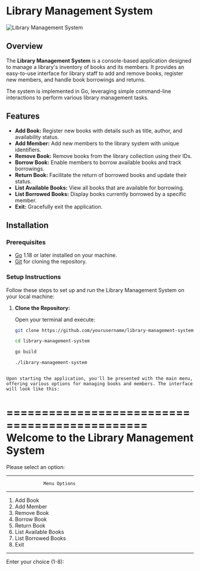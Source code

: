# Library Management System

![Library Management System](#) <!-- Insert a cover image or logo here -->

## Overview

The **Library Management System** is a console-based application designed to manage a library's inventory of books and its members. It provides an easy-to-use interface for library staff to add and remove books, register new members, and handle book borrowings and returns.

The system is implemented in Go, leveraging simple command-line interactions to perform various library management tasks.

## Features

- **Add Book:** Register new books with details such as title, author, and availability status.
- **Add Member:** Add new members to the library system with unique identifiers.
- **Remove Book:** Remove books from the library collection using their IDs.
- **Borrow Book:** Enable members to borrow available books and track borrowings.
- **Return Book:** Facilitate the return of borrowed books and update their status.
- **List Available Books:** View all books that are available for borrowing.
- **List Borrowed Books:** Display books currently borrowed by a specific member.
- **Exit:** Gracefully exit the application.

## Installation

### Prerequisites

- [Go](https://golang.org/doc/install) 1.18 or later installed on your machine.
- [Git](https://git-scm.com/book/en/v2/Getting-Started-Installing-Git) for cloning the repository.

### Setup Instructions

Follow these steps to set up and run the Library Management System on your local machine:

1. **Clone the Repository:**

   Open your terminal and execute:

   ```bash
   git clone https://github.com/yourusername/library-management-system.git

   ```

   ```bash
   cd library-management-system
   ```

   ```bash
   go build

   ```

   ```bash
   ./library-management-system
   ```

```

Upon starting the application, you'll be presented with the main menu, offering various options for managing books and members. The interface will look like this:

```

==============================================
Welcome to the Library Management System
==============================================
Please select an option:

---

                  Menu Options

---

1. Add Book
2. Add Member
3. Remove Book
4. Borrow Book
5. Return Book
6. List Available Books
7. List Borrowed Books
8. Exit

---

Enter your choice (1-8):

```


```
